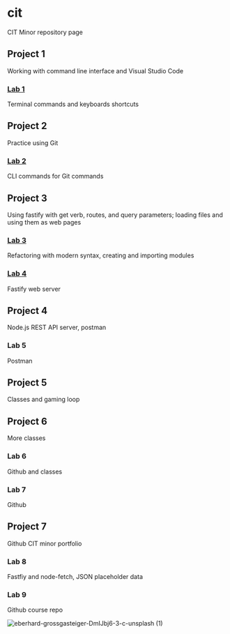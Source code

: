 # cit
CIT Minor repository page
## Project 1
Working with command line interface and Visual Studio Code
### [Lab 1](https://github.com/colvinbmc/cit281-lab1.git)
Terminal commands and keyboards shortcuts
## Project 2
Practice using Git
### [Lab 2](https://github.com/colvinbmc/cit281-lab2.git)
CLI commands for Git commands
## Project 3 
Using fastify with get verb, routes, and query parameters; loading files and using them as web pages
### [Lab 3](https://github.com/colvinbmc/cit281-lab3.git)
Refactoring with modern syntax, creating and importing modules
### [Lab 4](https://github.com/colvinbmc/cit281-lab4.git)
Fastify web server
## Project 4
Node.js REST API server, postman
### Lab 5
Postman
## Project 5
Classes and gaming loop
## Project 6
More classes 
### Lab 6
Github and classes
### Lab 7
Github
## Project 7
Github CIT minor portfolio
### Lab 8
Fastfiy and node-fetch, JSON placeholder data
### Lab 9
Github course repo

![eberhard-grossgasteiger-DmIJbj6-3-c-unsplash (1)](https://user-images.githubusercontent.com/84438582/120871502-a3bc1500-c550-11eb-85a5-37c7eedd9c92.jpg)
